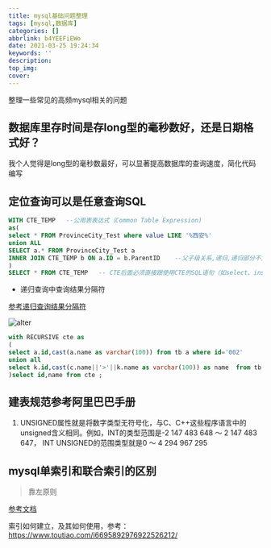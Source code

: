 ```yaml
---
title: mysql基础问题整理
tags: [mysql,数据库]
categories: []
abbrlink: b4YEEFiEWo
date: 2021-03-25 19:24:34
keywords: ''
description:
top_img:
cover:
---
```



整理一些常见的高频mysql相关的问题


## 数据库里存时间是存long型的毫秒数好，还是日期格式好？

我个人觉得是long型的毫秒数最好，可以显著提高数据库的查询速度，简化代码编写


## 定位查询可以是任意查询SQL

```sql
WITH CTE_TEMP   --公用表表达式（Common Table Expression)
as(
select * FROM ProvinceCity_Test where value LIKE '%西安%'
union ALL
SELECT a.* FROM ProvinceCity_Test a
INNER JOIN CTE_TEMP b ON a.ID = b.ParentID    --父子级关系,递归,递归部分不允许使用外部联接(不允许使用left join等)
)  
SELECT * FROM CTE_TEMP   -- CTE后面必须直接跟使用CTE的SQL语句（如select、insert、update等），否则，CTE将失效。

```

- 递归查询中查询结果分隔符

[参考递归查询结果分隔符](https://blog.csdn.net/dufemt/article/details/80773394)

![alter](https://img-blog.csdn.net/20180622145111389?watermark/2/text/aHR0cHM6Ly9ibG9nLmNzZG4ubmV0L2R1ZmVtdA==/font/5a6L5L2T/fontsize/400/fill/I0JBQkFCMA==/dissolve/70)

```sql  
with RECURSIVE cte as
(
select a.id,cast(a.name as varchar(100)) from tb a where id='002'
union all 
select k.id,cast(c.name||'>'||k.name as varchar(100)) as name  from tb k inner join cte c on c.id = k.pid
)select id,name from cte ;
```

## 建表规范参考阿里巴巴手册

1. UNSIGNED属性就是将数字类型无符号化，与C、C++这些程序语言中的unsigned含义相同。例如，INT的类型范围是-2 147 483 648 ～ 2 147 483 647， INT UNSIGNED的范围类型就是0 ～ 4 294 967 295

## mysql单索引和联合索引的区别

> 靠左原则

[参考文档](https://blog.csdn.net/Abysscarry/article/details/80792876)

索引如何建立，及其如何使用，参考： <https://www.toutiao.com/i6695892976922526212/>
